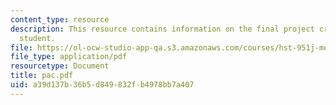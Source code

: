 ```yaml
---
content_type: resource
description: This resource contains information on the final project created by the
  student.
file: https://ol-ocw-studio-app-qa.s3.amazonaws.com/courses/hst-951j-medical-decision-support-fall-2005/a39d137b36b5d849832fb4978bb7a407_pac.pdf
file_type: application/pdf
resourcetype: Document
title: pac.pdf
uid: a39d137b-36b5-d849-832f-b4978bb7a407
---
```

